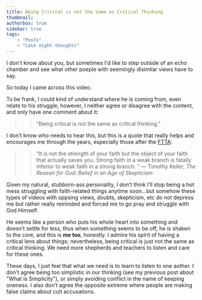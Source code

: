 ```yaml
---
title: Being Critical is not the Same as Critical Thinking
thumbnail:
authorbox: true
sidebar: true
tags:
    - "Posts"
    - "Late night thoughts"
---
```


I don't know about you, but sometimes I'd like to step outside of an echo chamber and see what other poeple with seemingly disimliar views have to say.

So today I came across this video.

To be frank, I could kind of understand where he is coming from, even relate to his struggle; however, I neither agree or disagree with the content, and only have one comment about it:

>> “Being critical is not the same as critical thinking.”

I don’t know who needs to hear this, but this is a quote that really helps and encourages me through the years, especially those after the [FTTA]:

>> “It is not the strength of your faith but the object of your faith that actually saves you. Strong faith in a weak branch is fatally inferior to weak faith in a strong branch. ” ― Timothy Keller, *The Reason for God: Belief in an Age of Skepticism*

Given my natural, stubborn-ass personality, I don’t think I’ll stop being a hot mess struggling with faith-related things anytime soon…but somehow these types of videos with oppsing views, doubts, skepticism, etc do not depress me but rather really reminded and forced me to go pray and struggle with God Himself.

He seems like a person who puts his whole heart into something and doesn’t settle for less, thus when something seems to be off, he is shaken to the core, and this is **me too**, honestly. I admire his spirit of having a critical lens about things; nevertheless, being critical is just not the same as critical thinking. We need more shepherds and teachers to listen and care for these ones.

These days, I just feel that what we need is to learn to listen to one aother. I don't agree being too simplistic in our thinking (see my previous post about "What is Simplicity"), or simply avoiding conflict in the name of keeping oneness. I also don’t agree the opposite extreme where people are making false claims about cult accusations.

[FTTA]: https://www.ftta.org/